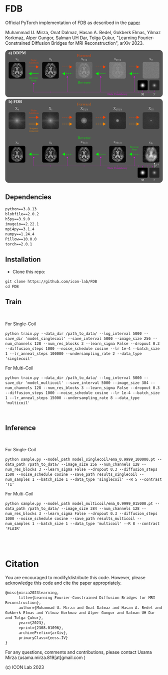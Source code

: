 # FDB

Official PyTorch implementation of FDB as described in the [paper](https://arxiv.org/abs/2308.01096)

Muhammad U. Mirza, Onat Dalmaz, Hasan A. Bedel, Gokberk Elmas, Yilmaz Korkmaz, Alper Gungor, Salman UH Dar, Tolga Çukur, "Learning Fourier-Constrained Diffusion Bridges for MRI Reconstruction", arXiv 2023.

<img src="./figures/ddpm_vs_fdb.png" width="600px">

## Dependencies

```
python==3.8.13
blobfile==2.0.2
h5py==3.9.0
imageio==2.22.1
mpi4py==3.1.4
numpy==1.24.4
Pillow==10.0.0
torch==2.0.1
```

## Installation
- Clone this repo:
```
git clone https://github.com/icon-lab/FDB
cd FDB
```

## Train

<br />

For Single-Coil
```
python train.py --data_dir /path_to_data/ --log_interval 5000 --save_dir 'model_singlecoil' --save_interval 5000 --image_size 256 --num_channels 128 --num_res_blocks 3 --learn_sigma False --dropout 0.3 --diffusion_steps 1000 --noise_schedule cosine --lr 1e-4 --batch_size 1 --lr_anneal_steps 100000 --undersampling_rate 2 --data_type 'singlecoil'
```
For Multi-Coil
```
python train.py --data_dir /path_to_data/ --log_interval 5000 --save_dir 'model_multicoil' --save_interval 5000 --image_size 384 --num_channels 128 --num_res_blocks 3 --learn_sigma False --dropout 0.3 --diffusion_steps 1000 --noise_schedule cosine --lr 1e-4 --batch_size 1 --lr_anneal_steps 15000 --undersampling_rate 8 --data_type 'multicoil'
```
<br />

## Inference

<br />

For Single-Coil
```
python sample.py --model_path model_singlecoil/ema_0.9999_100000.pt --data_path /path_to_data/ --image_size 256 --num_channels 128 --num_res_blocks 3 --learn_sigma False --dropout 0.3 --diffusion_steps 1500 --noise_schedule cosine --save_path results_singlecoil --num_samples 1 --batch_size 1 --data_type 'singlecoil' --R 5 --contrast 'T1'
```
For Multi-Coil
```
python sample.py --model_path model_multicoil/ema_0.9999_015000.pt --data_path /path_to_data/ --image_size 384 --num_channels 128 --num_res_blocks 3 --learn_sigma False --dropout 0.3 --diffusion_steps 1000 --noise_schedule cosine --save_path results_multicoil --num_samples 1 --batch_size 1 --data_type 'multicoil' --R 8 --contrast 'FLAIR'
```

<br />
<br />

# Citation
You are encouraged to modify/distribute this code. However, please acknowledge this code and cite the paper appropriately.
```
@misc{mirza2023learning,
      title={Learning Fourier-Constrained Diffusion Bridges for MRI Reconstruction}, 
      author={Muhammad U. Mirza and Onat Dalmaz and Hasan A. Bedel and Gokberk Elmas and Yilmaz Korkmaz and Alper Gungor and Salman UH Dar and Tolga Çukur},
      year={2023},
      eprint={2308.01096},
      archivePrefix={arXiv},
      primaryClass={eess.IV}
}
```
For any questions, comments and contributions, please contact Usama Mirza (usama.mirza.819[at]gmail.com ) <br />

(c) ICON Lab 2023
